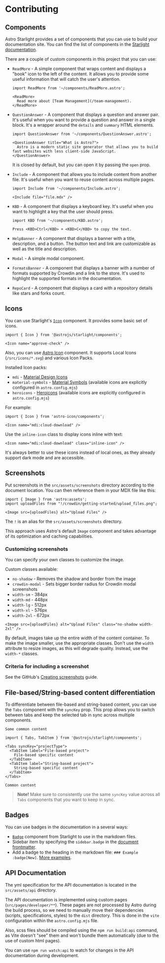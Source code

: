 # Contributing

## Components

Astro Starlight provides a set of components that you can use to build your documentation site. You can find the list of components in the [Starlight documentation](https://starlight.astro.build/guides/components/).

There are a couple of custom components in this project that you can use:

- `ReadMore` - A simple component that wraps content and displays a "book" icon to the left of the content. It allows you to provide some useful information that will catch the user's attention.

  ```mdx
  import ReadMore from '~/components/ReadMore.astro';

  <ReadMore>
    Read more about [Team Management](/team-management).
  </ReadMore>
  ```

- `QuestionAnswer` - A component that displays a question and answer pair. It's useful when you want to provide a question and answer in a single block. It's a wrapper around the `details` and `summary` HTML elements.

  ```mdx
  import QuestionAnswer from '~/components/QuestionAnswer.astro';

  <QuestionAnswer title="What is Astro?">
    Astro is a modern static site generator that allows you to build fast websites with less client-side JavaScript.
  </QuestionAnswer>
  ```

  It is closed by default, but you can open it by passing the `open` prop.

- `Include` - A component that allows you to include content from another file. It's useful when you want to reuse content across multiple pages.

  ```mdx
  import Include from '~/components/Include.astro';

  <Include file="file.mdx" />
  ```

- `KBD` - A component that displays a keyboard key. It's useful when you want to highlight a key that the user should press.

  ```mdx
  import KBD from '~/components/KBD.astro';

  Press <KBD>Ctrl</KBD> + <KBD>C</KBD> to copy the text.
  ```

- `HelpBanner` - A component that displays a banner with a title, description, and a button. The button text and link are customizable as well as the title and description.

- `Modal` - A simple modal component.

- `FormatsBanner` - A component that displays a banner with a number of formats supported by Crowdin and a link to the store. It's used to highlight the supported formats in the documentation.

- `RepoCard` - A component that displays a card with a repository details like stars and forks count.

## Icons

You can use Starlight's [`Icon`](https://starlight.astro.build/guides/components/#icon) component. It provides some basic set of icons.

```mdx
import { Icon } from '@astrojs/starlight/components';

<Icon name="approve-check" />
```

Also, you can use [Astro Icon](https://www.astroicon.dev/guides/components/) component. It supports Local Icons (`/src/icons/*.svg`) and various Icon Packs.

Installed Icon packs:

- `mdi` - [Material Design Icons](https://icones.js.org/collection/mdi)
- `material-symbols` - [Material Symbols](https://icones.js.org/collection/material-symbols) (available icons are explicitly configured in `astro.config.mjs`)
- `heroicons` - [Heroicons](https://icones.js.org/collection/heroicons) (available icons are explicitly configured in `astro.config.mjs`)

For example:

```mdx
import { Icon } from 'astro-icon/components';

<Icon name="mdi:cloud-download" />
```

Use the `inline-icon` class to display icons inline with text:

```mdx
<Icon name="mdi:cloud-download" class="inline-icon" />
```

It's always better to use these icons instead of local ones, as they already support dark mode and are accessible.

## Screenshots

Put screenshots in the `src/assets/screenshots` directory according to the document location. You can then reference them in your MDX file like this:

```mdx
import { Image } from 'astro:assets';
import uploadFiles from "!/crowdin/getting-started/upload_files.png";

<Image src={uploadFiles} alt="Upload Files" />
```

The `!` is an alias for the `src/assets/screenshots` directory.

This approach uses Astro's default `Image` component and takes advantage of its optimization and caching capabilities.

### Customizing screenshots

You can specify your own classes to customize the image.

Custom classes available:

- `no-shadow` - Removes the shadow and border from the image
- `crowdin-modal` - Sets bigger border radius for Crowdin modal screenshots
- `width-sm` - 384px
- `width-md` - 448px
- `width-lg` - 512px
- `width-xl` - 576px
- `width-2xl` - 672px

```mdx
<Image src={uploadFiles} alt="Upload Files" class="no-shadow width-2xl" />
```

By default, images take up the entire width of the content container. To make the image smaller, use the appropriate classes. Don't use the `width` attribute to resize images, as this will degrade quality. Instead, use the `width-*` classes.

### Criteria for including a screenshot

See the GitHub's [Creating screenshots](https://docs.github.com/en/contributing/writing-for-github-docs/creating-screenshots) guide.

## File-based/String-based content differentiation

To differentiate between file-based and string-based content, you can use the `Tabs` component with the `syncKey` prop. This prop allows you to switch between tabs and keep the selected tab in sync across multiple components.

```mdx
Some common content

import { Tabs, TabItem } from '@astrojs/starlight/components';

<Tabs syncKey="projectType">
  <TabItem label="File-based project">
    File-based specific content
  </TabItem>
  <TabItem label="String-based project">
    String-based specific content
  </TabItem>
</Tabs>

Common content
```

> **Note!**
> Make sure to consistently use the same `syncKey` value across all `Tabs` components that you want to keep in sync.

## Badges

You can use badges in the documentation in a several ways:

- [`Badge`](https://starlight.astro.build/guides/components/) component from Starlight to use in the markdown files.
- Sidebar item by specifying the `sidebar.badge` in the [document frontmatter](https://starlight.astro.build/reference/frontmatter/#sidebar).
- Add a badge to the heading in the markdown file: `### Example :badge[New]`. [More examples](https://starlight-heading-badges.vercel.app/usage/).

## API Documentation

The yml specification for the API documentation is located in the `src/assets/api` directory.

The API documentation is implemented using custom pages (`src/pages/developer/**`). These pages are not processed by Astro during the build process, so we need to manually move their dependencies (scripts, specifications, styles) to the `dist` directory. This is done in the `vite` configuration within the `astro.config.mjs` file.

Also, scss files should be compiled using the `npm run build:api` command, as Vite doesn't "see" them and won't bundle them automatically (due to the use of custom html pages).

You can use `npm run watch:api` to watch for changes in the API documentation during development.
